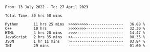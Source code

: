 <!--START_SECTION:waka-->

```text
From: 13 July 2022 - To: 27 April 2023

Total Time: 30 hrs 58 mins

Python       11 hrs 25 mins  >>>>>>>>>----------------   36.88 %
C++          10 hrs          >>>>>>>>-----------------   32.30 %
HTML         4 hrs 28 mins   >>>>---------------------   14.47 %
JavaScript   2 hrs 35 mins   >>-----------------------   08.35 %
JSON         1 hr 11 mins    >------------------------   03.84 %
INI          29 mins         -------------------------   01.60 %
```

<!--END_SECTION:waka-->

<!---
yvanlok/yvanlok is a ✨ special ✨ repository because its `README.md` (this file) appears on your GitHub profile.
You can click the Preview link to take a look at your changes.
--->
